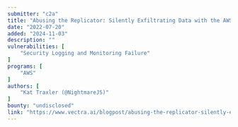 ```yaml
---
submitter: "c2a"
title: "Abusing the Replicator: Silently Exfiltrating Data with the AWS S3 Replication Service"
date: "2022-07-20"
added: "2024-11-03"
description: ""
vulnerabilities: [
    "Security Logging and Monitoring Failure"
]
programs: [
    "AWS"
]
authors: [
    "Kat Traxler (@NightmareJS)"
]
bounty: "undisclosed"
link: "https://www.vectra.ai/blogpost/abusing-the-replicator-silently-exfiltrating-data-with-the-aws-s3-replication-service"
---
```




